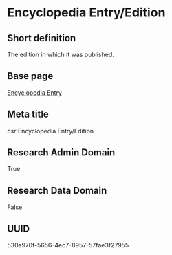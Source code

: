 # Encyclopedia Entry/Edition
## Short definition
The edition in which it was published.
## Base page
[Encyclopedia Entry](../../Objects/Encyclopedia%20Entry.md)
## Meta title
csr:Encyclopedia Entry/Edition
## Research Admin Domain
True
## Research Data Domain
False
## UUID
530a970f-5656-4ec7-8957-57fae3f27955
